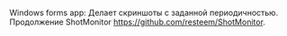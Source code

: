 Windows forms app: Делает скриншоты с заданной периодичностью.
Продолжение ShotMonitor https://github.com/resteem/ShotMonitor.